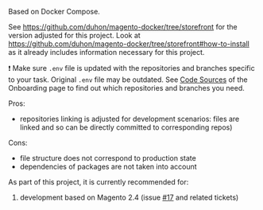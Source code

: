 Based on Docker Compose.

See https://github.com/duhon/magento-docker/tree/storefront for the version adjusted for this project.
Look at https://github.com/duhon/magento-docker/tree/storefront#how-to-install as it already includes information necessary for this project.

❗ Make sure `.env` file is updated with the repositories and branches specific to your task. Original `.env` file may be outdated. See [Code Sources](https://github.com/magento/catalog-storefront/wiki/Project-Onboarding#code-sources) of the Onboarding page to find out which repositories and branches you need.

Pros:
- repositories linking is adjusted for development scenarios: files are linked and so can be directly committed to corresponding repos)

Cons:
- file structure does not correspond to production state
- dependencies of packages are not taken into account

As part of this project, it is currently recommended for:

1. development based on Magento 2.4 (issue [#17](https://github.com/magento/catalog-storefront/issues/17) and related tickets)